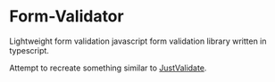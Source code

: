 # Form-Validator

Lightweight form validation javascript form validation library written in typescript.

Attempt to recreate something similar to [JustValidate](https://just-validate.dev/).
